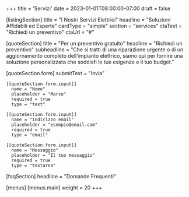 
+++
title = 'Servizi'
date = 2023-01-01T08:00:00-07:00
draft = false

[listingSection]
  title = "I Nostri Servizi Elettrici"
  headline = "Soluzioni Affidabili ed Esperte"
  cardType = "simple"
  section = "services"
  ctaText = "Richiedi un preventivo"
  ctaUrl = "#"

[quoteSection]
  title = "Per un preventivo gratuito"
  headline = "Richiedi un preventivo"
  subheadline = "Che si tratti di una riparazione urgente o di un aggiornamento completo dell'impianto elettrico, siamo qui per fornire una soluzione personalizzata che soddisfi le tue esigenze e il tuo budget."
  
  [quoteSection.form]
    submitText = "Invia"

    [[quoteSection.form.input]]
      name = "Nome"
      placeholder = "Marco"
      required = true
      type = "text"

    [[quoteSection.form.input]]
      name = "Indirizzo email"
      placeholder = "esempio@email.com"
      required = true
      type = "email"

    [[quoteSection.form.input]]
      name = "Messaggio"
      placeholder = "Il tuo messaggio"
      required = true
      type = "textarea"

[faqSection]
  headline = "Domande Frequenti"

[menus]
  [menus.main]
    weight = 20
+++
